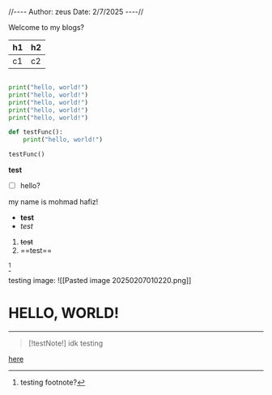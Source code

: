 
//----
Author: zeus
Date: 2/7/2025
----//

Welcome to my blogs?


| h1  | h2  |
| --- | --- |
| c1  | c2  |
```python

print("hello, world!")
print("hello, world!")
print("hello, world!")
print("hello, world!")
print("hello, world!")

def testFunc():
	print("hello, world!")

testFunc()


```

**test**
- [ ] hello?

my name is mohmad hafiz!

- **test**
- *test*
1. ~~test~~
2. ==test==


[^1]

testing image:
![[Pasted image 20250207010220.png]]

# HELLO, WORLD!
---


> [!testNote!] idk
> testing

[here](http://google.com)

[^1]: testing footnote?
